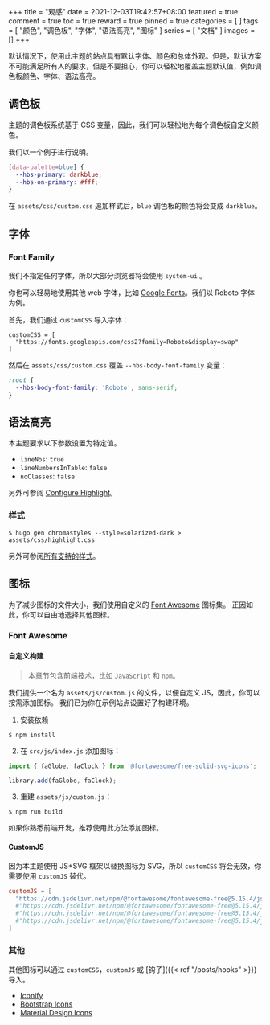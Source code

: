 +++
title = "观感"
date = 2021-12-03T19:42:57+08:00
featured = true
comment = true
toc = true
reward = true
pinned = true
categories = [
]
tags = [
  "颜色",
  "调色板",
  "字体",
  "语法高亮",
  "图标"
]
series = [
  "文档"
]
images = []
+++

默认情况下，使用此主题的站点具有默认字体、颜色和总体外观。但是，默认方案不可能满足所有人的要求，但是不要担心，你可以轻松地覆盖主题默认值，例如调色板颜色、字体、语法高亮。

<!--more-->

## 调色板

主题的调色板系统基于 CSS 变量，因此，我们可以轻松地为每个调色板自定义颜色。

我们以一个例子进行说明。

```CSS
[data-palette=blue] {
  --hbs-primary: darkblue;
  --hbs-on-primary: #fff;
}
```

在 `assets/css/custom.css` 追加样式后，`blue` 调色板的颜色将会变成 `darkblue`。

## 字体

### Font Family

我们不指定任何字体，所以大部分浏览器将会使用 `system-ui` 。

你也可以轻易地使用其他 web 字体，比如 [Google Fonts](https://fonts.google.com/)。我们以 Roboto 字体为例。

首先，我们通过 `customCSS` 导入字体：

```
customCSS = [
  "https://fonts.googleapis.com/css2?family=Roboto&display=swap"
]
```

然后在 `assets/css/custom.css` 覆盖 `--hbs-body-font-family` 变量：

```CSS
:root {
  --hbs-body-font-family: 'Roboto', sans-serif;
}
```

## 语法高亮

本主题要求以下参数设置为特定值。

- `lineNos`: `true`
- `lineNumbersInTable`: `false`
- `noClasses`: `false`

另外可参阅 [Configure Highlight](https://gohugo.io/getting-started/configuration-markup#highlight)。

### 样式

```shell
$ hugo gen chromastyles --style=solarized-dark > assets/css/highlight.css
```

另外可参阅[所有支持的样式](https://xyproto.github.io/splash/docs/all.html)。

## 图标

为了减少图标的文件大小，我们使用自定义的 [Font Awesome](https://fontawesome.com/) 图标集。
正因如此，你可以自由地选择其他图标。

### Font Awesome

#### 自定义构建

> 本章节包含前端技术，比如 `JavaScript` 和 `npm`。

我们提供一个名为 `assets/js/custom.js` 的文件，以便自定义 JS，因此，你可以按需添加图标。
我们已为你在示例站点设置好了构建环境。

1. 安装依赖

```shell
$ npm install
```

2. 在 `src/js/index.js` 添加图标：

```js
import { faGlobe, faClock } from '@fortawesome/free-solid-svg-icons';

library.add(faGlobe, faClock);
```

3. 重建 `assets/js/custom.js`：

```shell
$ npm run build
```

如果你熟悉前端开发，推荐使用此方法添加图标。

#### CustomJS

因为本主题使用 JS+SVG 框架以替换图标为 SVG，所以 `customCSS` 将会无效，你需要使用 `customJS` 替代。

```toml
customJS = [
  "https://cdn.jsdelivr.net/npm/@fortawesome/fontawesome-free@5.15.4/js/solid.min.js" # Import solid icons.
  #"https://cdn.jsdelivr.net/npm/@fortawesome/fontawesome-free@5.15.4/js/regular.min.js" # Import regular icons.
  #"https://cdn.jsdelivr.net/npm/@fortawesome/fontawesome-free@5.15.4/js/brands.min.js" # Import brand icons.
  #"https://cdn.jsdelivr.net/npm/@fortawesome/fontawesome-free@5.15.4/js/all.min.js" # Import the full icon set.
]
```

### 其他

其他图标可以通过 `customCSS`，`customJS` 或 [钩子]({{< ref "/posts/hooks" >}}) 导入。

- [Iconify](https://iconify.design/)
- [Bootstrap Icons](https://icons.getbootstrap.com/)
- [Material Design Icons](https://materialdesignicons.com/)
